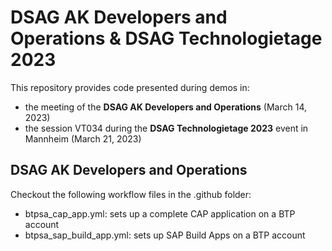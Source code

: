 # DSAG AK Developers and Operations & DSAG Technologietage 2023

This repository provides code presented during demos in:

- the meeting of the **DSAG AK Developers and Operations** (March 14, 2023)
- the session VT034 during the **DSAG Technologietage 2023** event in Mannheim (March 21, 2023)

## DSAG AK Developers and Operations

Checkout the following workflow files in the .github folder:

- btpsa_cap_app.yml: sets up a complete CAP application on a BTP account
- btpsa_sap_build_app.yml: sets up SAP Build Apps on a BTP account